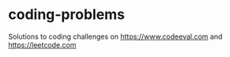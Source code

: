 coding-problems
===============

Solutions to coding challenges on https://www.codeeval.com and https://leetcode.com
